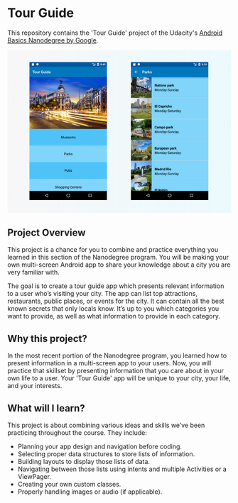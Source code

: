 # Tour Guide
This repository contains the 'Tour Guide' project of the Udacity's [Android Basics Nanodegree by Google](https://www.udacity.com/course/android-basics-nanodegree-by-google--nd803).

![Tour Guide cover](https://github.com/miguelangel/android-basics-nanodegree--tour-guide/raw/master/cover.png)

## Project Overview
This project is a chance for you to combine and practice everything you learned in this section of the Nanodegree program. You will be making your own multi-screen Android app to share your knowledge about a city you are very familiar with.

The goal is to create a tour guide app which presents relevant information to a user who’s visiting your city. The app can list top attractions, restaurants, public places, or events for the city. It can contain all the best known secrets that only locals know. It’s up to you which categories you want to provide, as well as what information to provide in each category.

## Why this project?
In the most recent portion of the Nanodegree program, you learned how to present information in a multi-screen app to your users. Now, you will practice that skillset by presenting information that you care about in your own life to a user. Your 'Tour Guide' app will be unique to your city, your life, and your interests.

## What will I learn?
This project is about combining various ideas and skills we’ve been practicing throughout the course. They include:

 - Planning your app design and navigation before coding.
 - Selecting proper data structures to store lists of information.
 - Building layouts to display those lists of data.
 - Navigating between those lists using intents and multiple Activities or a ViewPager.
 - Creating your own custom classes.
 - Properly handling images or audio (if applicable).
